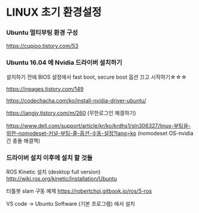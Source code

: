 # LINUX 초기 환경설정

### Ubuntu 멀티부팅 환경 구성
https://cupjoo.tistory.com/53

### Ubuntu 16.04 에 Nvidia 드라이버 설치하기

설치하기 전에 BIOS 설정에서 fast boot, secure boot 옵션 끄고 시작하기☆☆☆

https://inpages.tistory.com/149

https://codechacha.com/ko/install-nvidia-driver-ubuntu/

https://jangjy.tistory.com/m/260 (무한로그인 해결하기)

https://www.dell.com/support/article/kr/ko/krdhs1/sln306327/linux-부팅을-위한-nomodeset-커널-부팅-줄-옵션-수동-설정?lang=ko (nomodeset OS-nvidia 간 충돌 해결책)

### 드라이버 설치 이후에 설치 할 것들

ROS Kinetic 설치 (desktop full version)
http://wiki.ros.org/kinetic/Installation/Ubuntu

터틀봇 slam 구동 예제
https://robertchoi.gitbook.io/ros/5-ros

VS code → Ubuntu Software (기본 프로그램) 에서 설치




